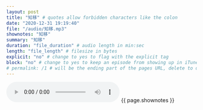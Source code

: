 ```yaml
---
layout: post
title: "知移" # quotes allow forbidden characters like the colon
date: "2020-12-31 19:19:40"
file: "/audio/知移.mp3"
shownotes: "知移"
summary: "知移"
duration: "file_duration" # audio length in min:sec
length: "file_length" # filesize in bytes
explicit: "no" # change to yes to flag with the explicit tag
block: "no" # change to yes to keep an episode from showing up in iTunes
# permalink: /1 # will be the ending part of the pages URL, delete to default to the title
---
```


<audio controls>
<source src="{{site.url}}{{site.baseurl}}{{ page.file }}" type="audio/x-mp3">
Your browser does not support the audio element.
</audio>
{{ page.shownotes }}
